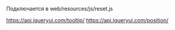 Подключается в web/resources/js/reset.js

https://api.jqueryui.com/tooltip/
https://api.jqueryui.com/position/